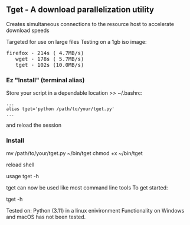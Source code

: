 ## Tget - A download parallelization utility

Creates simultaneous connections to the resource host to accelerate download speeds 

Targeted for use on large files
Testing on a 1gb iso image: 
<pre>
firefox - 214s ( 4.7MB/s)
   wget - 178s ( 5.7MB/s)
   tget - 102s (10.0MB/s)
</pre>

### Ez "Install" (terminal alias)

Store your script in a dependable location
\>\> ~/.bashrc:
```
...
alias tget='python /path/to/your/tget.py'
...
```
 and reload the session

 ### Install
 mv /path/to/your/tget.py ~/bin/tget
 chmod +x ~/bin/tget

 reload shell

 usage tget -h

tget can now be used like most command line tools
To get started:

tget -h

Tested on: Python (3.11) in a linux enivironment
Functionality on Windows and macOS has not been tested.

